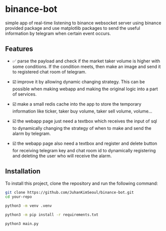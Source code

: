 # binance-bot

simple app of real-time listening to binance websocket server using binance provided package
and use matplotlib packages to send the useful information by telegram when certain event occurs.

## Features

- ✅ parse the payload and check if the market taker volume is higher with some conditions. If the condition meets, then make an image and send it to registered chat room of telegram.

- ☑️ improve it by allowing dynamic changing strategy. This can be possible when making webapp and making the original logic into a part of services.
- ☑️ make a small redis cache into the app to store the temporary information like ticker, taker buy volume, taker sell volume, volume...
- ☑️ the webapp page just need a textbox which receives the input of sql to dynamically changing the strategy of when to make and send the alarm by telegram.
- ☑️ the webapp page also need a textbox and register and delete button for receiving telegram key and chat room id to dynamically registering and deleting the user who will receive the alarm.

## Installation

To install this project, clone the repository and run the following command:

```bash
git clone https://github.com/JuhanKimSeoul/binance-bot.git
cd your-repo

python3 -m venv .venv

python3 -m pip install -r requirements.txt

python3 main.py
```
